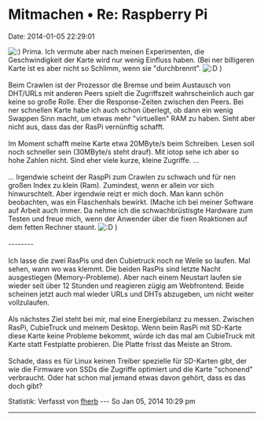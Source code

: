 Mitmachen • Re: Raspberry Pi
============================

Date: 2014-01-05 22:29:01

![:)](http://forum.yacy-websuche.de/images/smilies/icon_e_smile.gif "Smile")
Prima. Ich vermute aber nach meinen Experimenten, die Geschwindigkeit
der Karte wird nur wenig Einfluss haben. (Bei ner billigeren Karte ist
es aber nicht so Schlimm, wenn sie \"durchbrennt\".
![:D](http://forum.yacy-websuche.de/images/smilies/icon_e_biggrin.gif "Very Happy")
)\
\
Beim Crawlen ist der Prozessor die Bremse und beim Austausch von
DHT/URLs mit anderen Peers spielt die Zugriffszeit wahrscheinlich auch
gar keine so große Rolle. Eher die Response-Zeiten zwischen den Peers.
Bei ner schnellen Karte habe ich auch schon überlegt, ob dann ein wenig
Swappen Sinn macht, um etwas mehr \"virtuellen\" RAM zu haben. Sieht
aber nicht aus, dass das der RasPi vernünftig schafft.\
\
Im Moment schafft meine Karte etwa 20MByte/s beim Schreiben. Lesen soll
noch schneller sein (30MByte/s steht drauf). Mit iotop sehe ich aber so
hohe Zahlen nicht. Sind eher viele kurze, kleine Zugriffe. \...\
\
\... Irgendwie scheint der RaspPi zum Crawlen zu schwach und für nen
großen Index zu klein (Ram). Zumindest, wenn er allein vor sich
hinwurschtelt. Aber irgendwie reizt er mich doch. Man kann schön
beobachten, was ein Flaschenhals bewirkt. (Mache ich bei meiner Software
auf Arbeit auch immer. Da nehme ich die schwachbrüstisgte Hardware zum
Testen und freue mich, wenn der Anwender über die fixen Reaktionen auf
dem fetten Rechner staunt.
![:D](http://forum.yacy-websuche.de/images/smilies/icon_e_biggrin.gif "Very Happy")
)\
\
\-\-\-\-\-\-\--\
\
Ich lasse die zwei RasPis und den Cubietruck noch ne Weile so laufen.
Mal sehen, wann wo was klemmt. Die beiden RasPis sind letzte Nacht
ausgestiegen (Memory-Probleme). Aber nach einem Neustart laufen sie
wieder seit über 12 Stunden und reagieren zügig am Webfrontend. Beide
scheinen jetzt auch mal wieder URLs und DHTs abzugeben, um nicht weiter
vollzulaufen.\
\
Als nächstes Ziel steht bei mir, mal eine Energiebilanz zu messen.
Zwischen RasPi, CubieTruck und meinem Desktop. Wenn beim RasPi mit
SD-Karte diese Karte keine Probleme bekommt, würde ich das mal am
CubieTruck mit Karte statt Festplatte probieren. Die Platte frisst das
Meiste an Strom.\
\
Schade, dass es für Linux keinen Treiber spezielle für SD-Karten gibt,
der wie die Firmware von SSDs die Zugriffe optimiert und die Karte
\"schonend\" verbraucht. Oder hat schon mal jemand etwas davon gehört,
dass es das doch gibt?

Statistik: Verfasst von
[fherb](http://forum.yacy-websuche.de/memberlist.php?mode=viewprofile&u=9031)
--- So Jan 05, 2014 10:29 pm

------------------------------------------------------------------------
